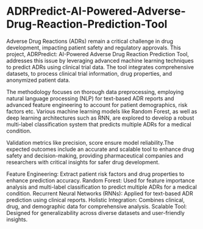 # ADRPredict-AI-Powered-Adverse-Drug-Reaction-Prediction-Tool


Adverse Drug Reactions (ADRs) remain a critical challenge in drug
development, impacting patient safety and regulatory approvals. This project,
ADRPredict: AI-Powered Adverse Drug Reaction Prediction Tool, addresses this
issue by leveraging advanced machine learning techniques to predict ADRs using
clinical trial data. The tool integrates comprehensive datasets, to process clinical
trial information, drug properties, and anonymized patient data.


The methodology focuses on thorough data preprocessing, employing natural
language processing (NLP) for text-based ADR reports and advanced feature
engineering to account for patient demographics, risk factors etc. Various machine
learning models like Random Forest, as well as deep learning architectures such
as RNN, are explored to develop a robust multi-label classification system that
predicts multiple ADRs for a medical condition.


Validation metrics like precision, score ensure model reliability.The expected
outcomes include an accurate and scalable tool to enhance drug safety and
decision-making, providing pharmaceutical companies and researchers with
critical insights for safer drug development.

Feature Engineering: Extract patient risk factors and drug properties to enhance prediction accuracy.
Random Forest: Used for feature importance analysis and multi-label classification to predict multiple ADRs for a medical condition.
Recurrent Neural Networks (RNNs): Applied for text-based ADR prediction using clinical reports.
Holistic Integration: Combines clinical, drug, and demographic data for comprehensive analysis.
Scalable Tool: Designed for generalizability across diverse datasets and user-friendly insights.
